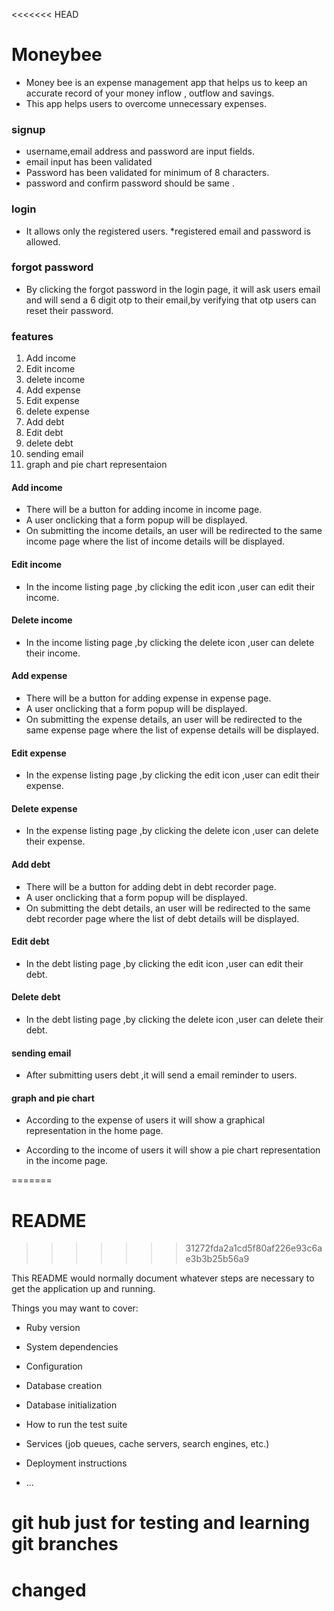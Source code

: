 <<<<<<< HEAD

# Moneybee


* Money bee is an expense management app that helps us  to keep an accurate record of your money inflow , outflow and savings.
* This app helps users to overcome unnecessary expenses.

### signup 

* username,email address and password are input fields.
* email input has been validated
* Password has been validated for minimum of 8 characters.
* password and confirm password should be same .


### login 
* It allows only the registered users.
*registered email and password is allowed.

### forgot password
* By clicking the forgot password in the login page, it will ask users email and will send a  6 digit otp to their email,by verifying that otp users can reset their password.

### features 
1. Add income
2. Edit income
3. delete income
4. Add expense
5. Edit expense
6. delete expense
7. Add debt
8. Edit debt
9. delete debt
10. sending email
11. graph and pie chart representaion


#### Add income

* There will be a button for adding income in income page.
* A user onclicking that a form popup will be displayed.
* On submitting the income details, an user will be redirected to the same income page where the list of income details will be displayed.

#### Edit income

* In the income listing page ,by clicking the edit icon ,user can edit their income.

#### Delete income

* In the income listing page ,by clicking the delete icon ,user can delete their income.

#### Add expense

* There will be a button for adding expense in expense page.
* A user onclicking that a form popup will be displayed.
* On submitting the expense details, an user will be redirected to the same expense page where the list of expense details will be displayed.

#### Edit expense

* In the expense listing page ,by clicking the edit icon ,user can edit their expense.

#### Delete expense

* In the expense listing page ,by clicking the delete icon ,user can delete their expense.

#### Add debt

* There will be a button for adding debt in debt recorder page.
* A user onclicking that a form popup will be displayed.
* On submitting the debt details, an user will be redirected to the same debt recorder page where the list of debt details will be displayed.

#### Edit debt

* In the debt listing page ,by clicking the edit icon ,user can edit their debt.

#### Delete debt

* In the debt listing page ,by clicking the delete icon ,user can delete their debt.

#### sending email

* After submitting users debt  ,it will send a email reminder to users.

#### graph and pie chart

* According to the expense of users it will show a graphical representation in the home page.

* According to the income of users it will show a pie chart representation in the income page.


=======
# README
>>>>>>> 31272fda2a1cd5f80af226e93c6ae3b3b25b56a9

This README would normally document whatever steps are necessary to get the
application up and running.

Things you may want to cover:

* Ruby version

* System dependencies

* Configuration

* Database creation

* Database initialization

* How to run the test suite

* Services (job queues, cache servers, search engines, etc.)

* Deployment instructions

* ...
# git hub just for testing and learning git branches
# changed

